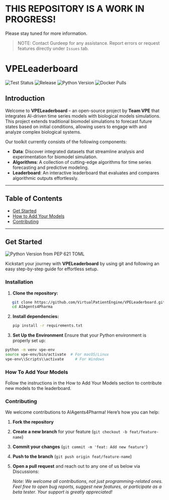 # **THIS REPOSITORY IS A WORK IN PROGRESS!**
Please stay tuned for more information.

>NOTE: Contact Gurdeep for any assistance. Report errors or request features directly under `Issues` tab.

# VPELeaderboard

![Test Status](https://img.shields.io/badge/TESTS%20VPE%20Leaderboard-passing-brightgreen)
![Release](https://img.shields.io/badge/release-v1.0.0-blue)
![Python Version](https://img.shields.io/badge/python-%3E%3D%203.12-blue)
![Docker Pulls](https://img.shields.io/docker/pulls/VPE-Leaderboard/leaderboard)

## Introduction

Welcome to **VPELeaderboard** – an open-source project by **Team VPE** that integrates AI-driven time series models with biological models simulations. This project extends traditional biomodel simulations to forecast future states based on initial conditions, allowing users to engage with and analyze complex biological systems.

Our toolkit currently consists of the following components:

- **Data**: Discover integrated datasets that streamline analysis and experimentation for biomodel simulation.
- **Algorithms**: A collection of cutting-edge algorithms for time series forecasting and predictive modeling.
- **Leaderboard**: An interactive leaderboard that evaluates and compares algorithmic outputs effortlessly.

---

## Table of Contents

- [Get Started](#get-started)
- [How to Add Your Models](#how-to-add-your-models)
- [Contributing](#contributing)

---

## Get Started

![Python Version from PEP 621 TOML](https://img.shields.io/python/required-version-toml?tomlFilePath=https%3A%2F%2Fraw.githubusercontent.com%2FVirtualPatientEngine%2FAIAgents4Pharma%2Frefs%2Fheads%2Fmain%2Fpyproject.toml)

Kickstart your journey with **VPELeaderboard** by using git and following an easy step-by-step guide for effortless setup.

### Installation

1. **Clone the repository:**

```bash
   git clone https://github.com/VirtualPatientEngine/VPELeaderboard.git
   cd AIAgents4Pharma
```
2. **Install dependencies:**

   ```bash
   pip install -r requirements.txt
   ```
3. **Set Up the Environment**
Ensure that your Python environment is properly set up:

```bash
python -m venv vpe-env
source vpe-env/bin/activate  # For macOS/Linux
vpe-env\\Scripts\\activate     # For Windows
```

### How To Add Your Models
Follow the instructions in the How to Add Your Models section to contribute new models to the leaderboard.

### Contributing

We welcome contributions to AIAgents4Pharma! Here’s how you can help:

1. **Fork the repository**
2. **Create a new branch** for your feature (`git checkout -b feat/feature-name`)
3. **Commit your changes** (`git commit -m 'feat: Add new feature'`)
4. **Push to the branch** (`git push origin feat/feature-name`)
5. **Open a pull request** and reach out to any one of us below via Discussions:

   _Note: We welcome all contributions, not just programming-related ones. Feel free to open bug reports, suggest new features, or participate as a beta tester. Your support is greatly appreciated!_
